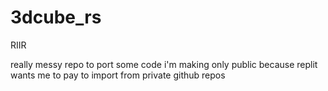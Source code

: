 # 3dcube_rs
RIIR  

really messy repo to port some code i'm making
only public because replit wants me to pay to import from private github repos
